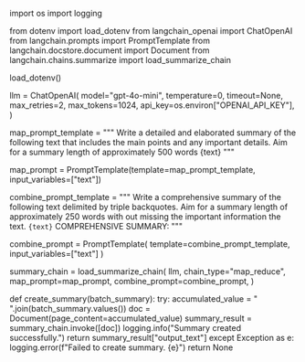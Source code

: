 import os
import logging

from dotenv import load_dotenv
from langchain_openai import ChatOpenAI
from langchain.prompts import PromptTemplate
from langchain.docstore.document import Document
from langchain.chains.summarize import load_summarize_chain


load_dotenv()

llm = ChatOpenAI(
    model="gpt-4o-mini",
    temperature=0,
    timeout=None,
    max_retries=2,
    max_tokens=1024,
    api_key=os.environ["OPENAI_API_KEY"],
)


map_prompt_template = """
                      Write a detailed and elaborated summary of the following text that includes the main points and any important details.
                      Aim for a summary length of approximately 500 words
                      {text}
                      """

map_prompt = PromptTemplate(template=map_prompt_template, input_variables=["text"])


combine_prompt_template = """
                      Write a comprehensive summary of the following text delimited by triple backquotes.
                      Aim for a summary length of approximately 250 words with out missing the important information the text.
                      ```{text}```
                      COMPREHENSIVE SUMMARY:
                      """

combine_prompt = PromptTemplate(
    template=combine_prompt_template, input_variables=["text"]
)


summary_chain = load_summarize_chain(
    llm,
    chain_type="map_reduce",
    map_prompt=map_prompt,
    combine_prompt=combine_prompt,
)


def create_summary(batch_summary):
    try:
        accumulated_value = " ".join(batch_summary.values())
        doc = Document(page_content=accumulated_value)
        summary_result = summary_chain.invoke([doc])
        logging.info("Summary created successfully.")
        return summary_result["output_text"]
    except Exception as e:
        logging.error(f"Failed to create summary. {e}")
        return None
